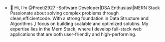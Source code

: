 - 👋 Hi, I’m @Preeti2927
-Software Developer|DSA Enthusiast|MERN Stack
Passionate about solving complex problems through clean,efficientcode.
With a strong foundation in Data Structure and Algorithms ,I focus on building scalable and optimized solutins.
My expertise lies in the Mern Stack, where I develop full-stack web applications that are both user-friendly and high-performing.
